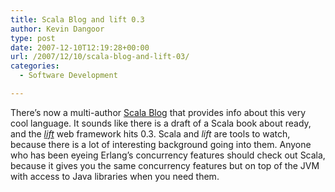 ```yaml
---
title: Scala Blog and lift 0.3
author: Kevin Dangoor
type: post
date: 2007-12-10T12:19:28+00:00
url: /2007/12/10/scala-blog-and-lift-03/
categories:
  - Software Development

---
```

There&#8217;s now a multi-author [Scala Blog][1] that provides info about this very cool language. It sounds like there is a draft of a Scala book about ready, and the [_lift_][2] web framework hits 0.3. Scala and _lift_ are tools to watch, because there is a lot of interesting background going into them. Anyone who has been eyeing Erlang&#8217;s concurrency features should check out Scala, because it gives you the same concurrency features but on top of the JVM with access to Java libraries when you need them.

 [1]: http://scala-blogs.org/
 [2]: http://liftweb.net/